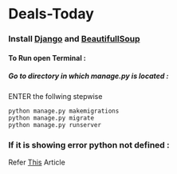 # Deals-Today

### Install [Django](https://docs.djangoproject.com/en/3.0/intro/install/) and [BeautifullSoup](https://pypi.org/project/beautifulsoup4/)
#### To Run open Terminal :
##### Go to directory in which manage.py is located :
ENTER the follwing stepwise
```
python manage.py makemigrations
python manage.py migrate
python manage.py runserver
```

### If it is showing error python not defined :
Refer [This](https://geek-university.com/python/add-python-to-the-windows-path/) Article



